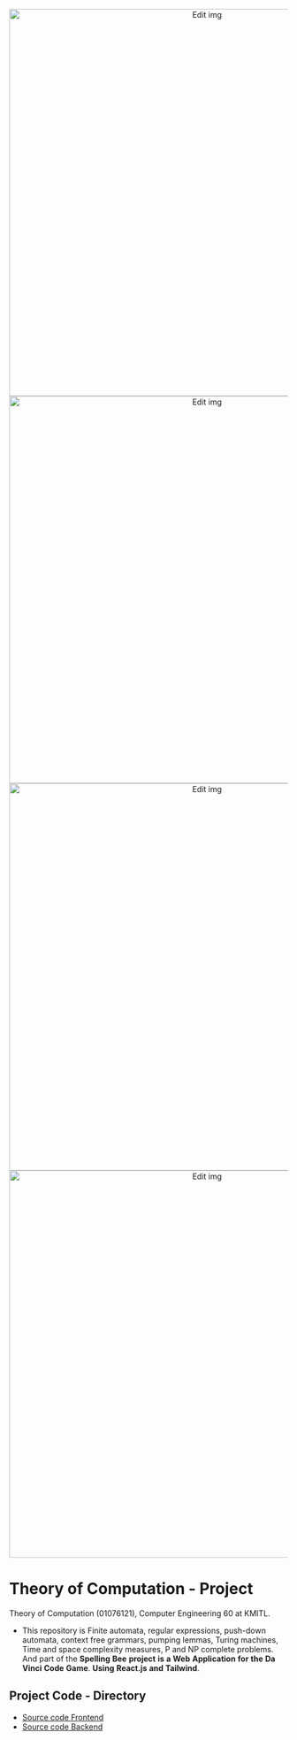 <p align="center">
<img width="700" alt="Edit img" src="https://github.com/phattharaphorn/spelling-dee/assets/88389821/874f4bc9-475f-41da-9cf1-bcda116e49d6">
<img width="700" alt="Edit img" src="https://github.com/phattharaphorn/spelling-dee/assets/88389821/263f99ad-9180-4aea-b35d-265b64d054bd">
<img width="700" alt="Edit img" src="https://github.com/phattharaphorn/spelling-dee/assets/88389821/595e16c8-c4be-4ca4-8cd8-024dc0ccc356">
<img width="700" alt="Edit img" src="https://github.com/phattharaphorn/spelling-dee/assets/88389821/ef9d4323-dd4b-436e-b1e8-bea2e2a6de05">
</p>

# Theory of Computation - Project
Theory of Computation (01076121), Computer Engineering 60 at KMITL.

- This repository is Finite automata, regular expressions, push-down automata, context free grammars, pumping lemmas, Turing machines, Time and space complexity measures, P and NP complete problems. And part of the **Spelling** **Bee** **project** **is** **a** **Web** **Application** **for** **the** **Da Vinci** **Code** **Game**. **Using** **React.js** **and** **Tailwind**.

## Project Code - Directory
- [Source code Frontend](spelling-dee-frontend-main)
- [Source code Backend](spelling-dee-backend-main)
